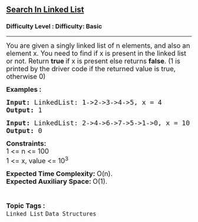 <h2><a href="https://www.geeksforgeeks.org/problems/search-in-linked-list/1?page=2&category=Linked%20List&difficulty=Basic,Easy&status=unsolved&sortBy=submissions">Search In Linked List</a></h2><h3>Difficulty Level : Difficulty: Basic</h3><hr><div class="problems_problem_content__Xm_eO"><p><span style="font-size: 18px;">You are given a singly linked list of n elements, and also an element x. You need to find if x is present in the linked list or not. R</span><span style="font-size: 18px;">eturn </span><strong style="font-size: 18px;">true&nbsp;</strong><span style="font-size: 18px;">if x is present else returns&nbsp;</span><strong style="font-size: 18px;">false</strong><span style="font-size: 18px;">. (1 is printed by the driver code if the returned value is true, otherwise 0)</span></p>
<p><span style="font-size: 18px;"><strong>Examples :</strong></span></p>
<pre><span style="font-size: 18px;"><strong>Input: </strong>LinkedList: 1-&gt;2-&gt;3-&gt;4-&gt;5, x = 4
<strong>Output: </strong>1</span>
</pre>
<pre><span style="font-size: 18px;"><strong>Input: </strong>LinkedList: 2-&gt;4-&gt;6-&gt;7-&gt;5-&gt;1-&gt;0, x = 10
<strong>Output: </strong>0</span>
</pre>
<p><span style="font-size: 18px;"><strong>Constraints:</strong><br>1 &lt;= n &lt;= 100<br>1 &lt;= x, value &lt;= 10<sup>3</sup></span></p>
<p><span style="font-size: 18px;"><strong>Expected Time Complexity:&nbsp;</strong>O(n).<br><strong>Expected Auxiliary Space:&nbsp;</strong>O(1).</span></p></div><br><p><span style=font-size:18px><strong>Topic Tags : </strong><br><code>Linked List</code>&nbsp;<code>Data Structures</code>&nbsp;